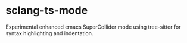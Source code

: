 # sclang-ts-mode
Experimental enhanced emacs SuperCollider mode using tree-sitter for syntax highlighting and indentation.
